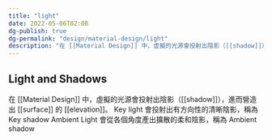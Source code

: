 ```yaml
---
title: "light"
date: 2022-05-06T02:08
dg-publish: true
dg-permalink: "design/material-design/light"
description: "在 [[Material Design]] 中，虛擬的光源會投射出陰影（[[shadow]]），進而營造出 [[surface]] 的 [[elevation]]..."
---
```

## Light and Shadows
在 [[Material Design]] 中，虛擬的光源會投射出陰影（[[shadow]]），進而營造出 [[surface]] 的 [[elevation]]。
Key light 會投射出有方向性的清晰陰影，稱為 Key shadow
Ambient Light 會從各個角度產出擴散的柔和陰影，稱為 Ambient shadow